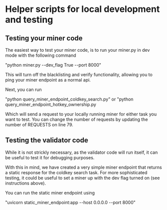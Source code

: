 # Helper scripts for local development and testing

## Testing your miner code

The easiest way to test your miner code, is to run your miner.py in dev mode with the following command

"python miner.py --dev_flag True --port 8000"

This will turn off the blacklisting and verify functionality, allowing you to ping your miner endpoint as a normal api. 

Next, you can run 

"python query_miner_endpoint_coldkey_search.py" 
or 
"python query_miner_endpoint_hotkey_ownership.py

Which will send a request to your locally running miner for either task you want to test. You can change the number of requests by updating the number of REQUESTS on line 79. 

## Testing the validator code

While it is not strickly necessary, as the validator code will run itself, it can be useful to test it for debugging purposes. 

With this in mind, we have created a very simple miner endpoint that returns a static response for the coldkey search task. For more sophisticated testing, it could be useful to set a miner up with the dev flag turned on (see instructions above).

You can run the static miner endpoint using

"uvicorn static_miner_endpoint:app --host 0.0.0.0 --port 8000"
